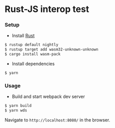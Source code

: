 # Rust-JS interop test


### Setup

- Install [Rust](https://rustup.rs)

```bash
$ rustup default nightly
$ rustup target add wasm32-unknown-unknown
$ cargo install wasm-pack
```

- Install dependencies

```bash
$ yarn
```


### Usage

- Build and start webpack dev server

```bash
$ yarn build
$ yarn wds
```

Navigate to `http://localhost:8080/` in the browser.
